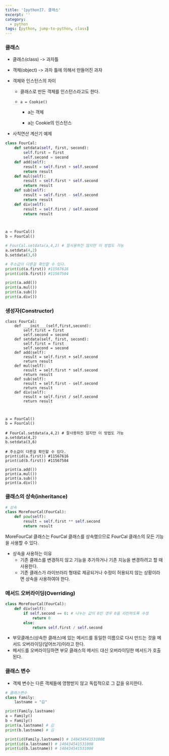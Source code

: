 ```yaml
---
title: '[python]7. 클래스'
excerpt: ''
category:
  - python
tags: [python, jump-to-python, class]
---
```


### 클래스

- 클래스(class) -> 과자틀

- 객체(object) -> 과자 틀에 의해서 만들어진 과자

- 객체와 인스턴스의 차이

  - 클래스로 만든 객체를 인스턴스라고도 한다.

  - `a = Cookie()`

    - a는 객체

    - a는 Cookie의 인스턴스

- 사칙연산 계산기 예제

```python
class FourCal:
    def setdata(self, first, second):
        self.first = first
        self.second = second
    def add(self):
        result = self.first + self.second
        return result
    def mul(self):
        result = self.first * self.second
        return result
    def sub(self):
        result = self.first - self.second
        return result
    def div(self):
        result = self.first / self.second
        return result



a = FourCal()
b = FourCal()

# FourCal.setdata(a,4,2) # 잘사용하진 않지만 이 방법도 가능
a.setdata(4,2)
b.setdata(3,6)

# 주소값이 다른걸 확인할 수 있다.
print(id(a.first)) #11567616
print(id(b.first)) #11567584

print(a.add())
print(a.mul())
print(a.sub())
print(a.div())

```

### 생성자(Constructor)

```pytho
class FourCal:
	def ___init___(self,first,second):
		self.first = first
		self.second = second
    def setdata(self, first, second):
        self.first = first
        self.second = second
    def add(self):
        result = self.first + self.second
        return result
    def mul(self):
        result = self.first * self.second
        return result
    def sub(self):
        result = self.first - self.second
        return result
    def div(self):
        result = self.first / self.second
        return result



a = FourCal()
b = FourCal()

# FourCal.setdata(a,4,2) # 잘사용하진 않지만 이 방법도 가능
a.setdata(4,2)
b.setdata(3,6)

# 주소값이 다른걸 확인할 수 있다.
print(id(a.first)) #11567616
print(id(b.first)) #11567584

print(a.add())
print(a.mul())
print(a.sub())
print(a.div())

```

### 클래스의 상속(inheritance)

```python
# 상속
class MoreFourCal(FourCal):
    def pow(self):
        result = self.first ** self.second
        return result
```

MoreFourCal 클래스는 FourCal 클래스를 상속했으므로 FourCal 클래스의 모든 기능을 사용할 수 있다.

- 상속을 사용하는 이유
  - 기존 클래스를 변경하지 않고 기능을 추가하거나 기존 지능을 변경하려고 할 때 사용한다.
  - 기존 클래스가 라이브러리 형태로 제공되거나 수정이 허용되지 않는 상황이라면 상속을 사용하여야 한다.

### 메서드 오버라이딩(Overriding)

```python
class MoreFourCal(FourCal):
    def div(self):
        if self.second == 0: # 나누는 값이 0인 경우 0을 리턴하도록 수정
            return 0
        else:
            return self.first / self.second
```

- 부모클래스(상속한 클래스)에 있는 메서드를 동일한 이름으로 다시 만드는 것을 메서드 오버라이딩(덮어쓰기)이라고 한다.
- 메서드를 오버라이딩하면 부모 클래스의 메서드 대신 오버라이딩한 메서드가 호출된다.

### 클래스 변수

- 객체 변수는 다른 객체들에 영향받지 않고 독립적으로 그 값을 유지한다.

```python
# 클래스변수
class Family:
    lastname = "김"

print(Family.lastname)
a = Family()
b = Family()
print(a.lastname) # 김
print(b.lastname) # 김

print(id(Family.lastname)) # 140434541531008
print(id(a.lastname)) # 140434541531008
print(id(b.lastname)) # 140434541531008
```
